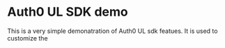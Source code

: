 # Auth0 UL SDK demo

This is a very simple demonatration of Auth0 UL sdk featues. It is used to customize the 
